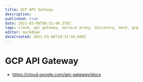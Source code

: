 ```yaml
---
title: GCP API Gateway
description: 
published: true
date: 2021-03-09T08:51:49.379Z
tags: cloud, api gateway, service proxy, discovery, mesh, gcp
editor: markdown
dateCreated: 2021-03-08T10:31:44.699Z
---
```


# GCP API Gateway
- https://cloud.google.com/api-gateway/docs